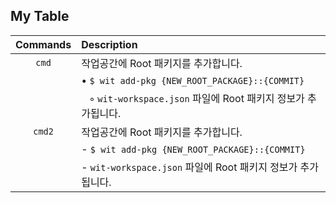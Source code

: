 ## My Table

| Commands  | Description |
|:---------:|:------------|
| `cmd` | 작업공간에 Root 패키지를 추가합니다. |
|       | • `$ wit add-pkg {NEW_ROOT_PACKAGE}::{COMMIT}` |
|       | &nbsp;&nbsp; ◦ `wit-workspace.json` 파일에 Root 패키지 정보가 추가됩니다. |
| `cmd2` | 작업공간에 Root 패키지를 추가합니다. |
|        |  - `$ wit add-pkg {NEW_ROOT_PACKAGE}::{COMMIT}` |
|        |      - `wit-workspace.json` 파일에 Root 패키지 정보가 추가됩니다. |